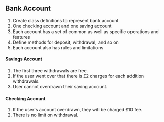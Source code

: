 ## Bank Account

1. Create class definitions to represent bank account
2. One checking account and one saving account
3. Each account has a set of common as well as specific operations and features
4. Define methods for deposit, withdrawal, and so on
5. Each account also has rules and limitations

#### Savings Account

1. The first three withdrawals are free.
2. If the user went over that there is £2 charges for each addition withdrawals.
3. User cannot overdrawn their saving account.

#### Checking Account

1. If the user's account overdrawn, they will be charged £10 fee.
2. There is no limit on withdrawal.
